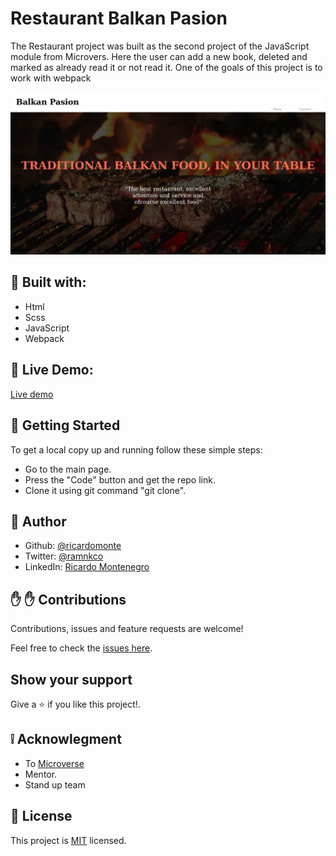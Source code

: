 # Restaurant Balkan Pasion

The Restaurant project was built as the second project of the JavaScript module from Microvers. Here the user can add a new book, deleted and marked as already read it or not read it.
One of the goals of this project is to work with webpack


![website screenshots](ScreenshotBalkanPasion.jpg)

##  :hammer: Built with:

- Html
- Scss
- JavaScript
- Webpack

##  :red_circle: Live Demo:

[Live demo](https://ricardomonte.github.io/restaurant-page/)

##  :construction_worker: Getting Started

To get a local copy up and running follow these simple steps:

- Go to the main page.
- Press the "Code" button and get the repo link.
- Clone it using git command "git clone".

## :bust_in_silhouette: Author

- Github: [@ricardomonte](https://github.com/ricardomonte)
- Twitter: [@ramnkco](https://twitter.com/ramnkco)
- LinkedIn: [Ricardo Montenegro](https://www.linkedin.com/in/ricantomontenegro/)


## :raised_hand: :raised_hand: Contributions

Contributions, issues and feature requests are welcome!

Feel free to check the [issues here](https://github.com/ricardomonte/Capstone-Project/issues).

## Show your support

Give a :star: if you like this project!.

##  :grey_exclamation: Acknowlegment

- To [Microverse](https://www.microverse.org/)
- Mentor.
- Stand up team

##  :memo: License

This project is [MIT](LICENSE) licensed.